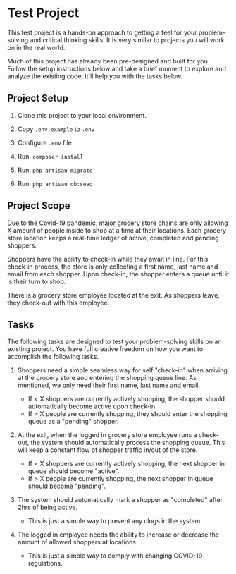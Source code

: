 # Test Project

This test project is a hands-on approach to getting a feel for your problem-solving and critical thinking skills. It is very similar to projects you will work on in the real world.

Much of this project has already been pre-designed and built for you. Follow the setup instructions below and take a brief moment to explore and analyze the existing code, it'll help you with the tasks below.

## Project Setup

1. Clone this project to your local environment.

2. Copy `.env.example` to `.env`

3. Configure `.env` file

4. Run: `composer install`

5. Run: `php artisan migrate`

6. Run: `php artisan db:seed`

## Project Scope

Due to the Covid-19 pandemic, major grocery store chains are only allowing X amount of people inside to shop at a time at their locations. Each grocery store location keeps a real-time ledger of active, completed and pending shoppers.

Shoppers have the ability to check-in while they await in line. For this check-in process, the store is only collecting a first name, last name and email from each shopper. Upon check-in, the shopper enters a queue until it is their turn to shop.

There is a grocery store employee located at the exit. As shoppers leave, they check-out with this employee.

## Tasks

The following tasks are designed to test your problem-solving skills on an existing project. You have full creative freedom on how you want to accomplish the following tasks.

1. Shoppers need a simple seamless way for self "check-in" when arriving at the grocery store and entering the shopping queue line. As mentioned, we only need their first name, last name and email.
    * If < X shoppers are currently actively shopping, the shopper should automatically become active upon check-in.
    * If > X people are currently shopping, they should enter the shopping queue as a "pending" shopper.


2. At the exit, when the logged in grocery store employee runs a check-out, the system should automatically process the shopping queue. This will keep a constant flow of shopper traffic in/out of the store.
    * If < X shoppers are currently actively shopping, the next shopper in queue should become "active".
    * If > X people are currently shopping, the next shopper in queue should become "pending".


3. The system should automatically mark a shopper as "completed" after 2hrs of being active.
    * This is just a simple way to prevent any clogs in the system.
    
4. The logged in employee needs the ability to increase or decrease the amount of allowed shoppers at locations.
    * This is just a simple way to comply with changing COVID-19 regulations.
